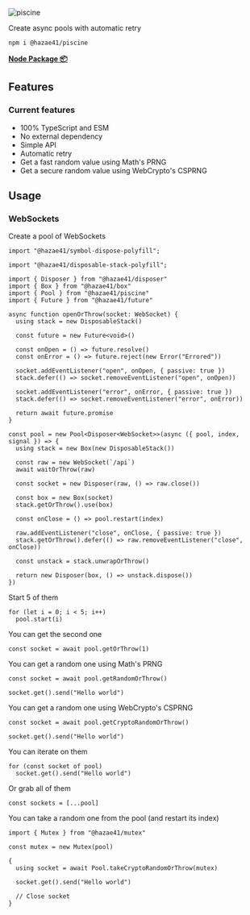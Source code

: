 ![piscine](https://user-images.githubusercontent.com/4405263/225078829-f9cbc271-1740-44b8-929c-802d0929fa5c.png)

Create async pools with automatic retry

```bash
npm i @hazae41/piscine
```

[**Node Package 📦**](https://www.npmjs.com/package/@hazae41/piscine)

## Features

### Current features
- 100% TypeScript and ESM
- No external dependency
- Simple API
- Automatic retry
- Get a fast random value using Math's PRNG
- Get a secure random value using WebCrypto's CSPRNG

## Usage

### WebSockets

Create a pool of WebSockets

```tsx
import "@hazae41/symbol-dispose-polyfill";

import "@hazae41/disposable-stack-polyfill";

import { Disposer } from "@hazae41/disposer"
import { Box } from "@hazae41/box"
import { Pool } from "@hazae41/piscine"
import { Future } from "@hazae41/future"

async function openOrThrow(socket: WebSocket) {
  using stack = new DisposableStack()

  const future = new Future<void>()

  const onOpen = () => future.resolve()
  const onError = () => future.reject(new Error("Errored"))

  socket.addEventListener("open", onOpen, { passive: true })
  stack.defer(() => socket.removeEventListener("open", onOpen))
  
  socket.addEventListener("error", onError, { passive: true })
  stack.defer(() => socket.removeEventListener("error", onError))

  return await future.promise
}

const pool = new Pool<Disposer<WebSocket>>(async ({ pool, index, signal }) => {
  using stack = new Box(new DisposableStack())

  const raw = new WebSocket(`/api`)
  await waitOrThrow(raw)

  const socket = new Disposer(raw, () => raw.close())

  const box = new Box(socket)
  stack.getOrThrow().use(box)

  const onClose = () => pool.restart(index)

  raw.addEventListener("close", onClose, { passive: true })
  stack.getOrThrow().defer(() => raw.removeEventListener("close", onClose))

  const unstack = stack.unwrapOrThrow()

  return new Disposer(box, () => unstack.dispose())
})
```

Start 5 of them

```tsx
for (let i = 0; i < 5; i++)
  pool.start(i)
```

You can get the second one

```tsx
const socket = await pool.getOrThrow(1)
```

You can get a random one using Math's PRNG

```tsx
const socket = await pool.getRandomOrThrow()

socket.get().send("Hello world")
```

You can get a random one using WebCrypto's CSPRNG

```tsx
const socket = await pool.getCryptoRandomOrThrow()

socket.get().send("Hello world")
```

You can iterate on them

```tsx
for (const socket of pool)
  socket.get().send("Hello world")
```

Or grab all of them

```tsx
const sockets = [...pool]
```

You can take a random one from the pool (and restart its index)

```tsx
import { Mutex } from "@hazae41/mutex"

const mutex = new Mutex(pool)

{
  using socket = await Pool.takeCryptoRandomOrThrow(mutex)

  socket.get().send("Hello world")

  // Close socket
}
```